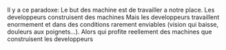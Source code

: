Il y a ce paradoxe:
Le but des machine est de travailler a notre place.
Les developpeurs construisent des machines
Mais les developpeurs travaillent enormement et dans des conditions rarement enviables (vision qui baisse, douleurs aux poignets...).
Alors qui profite reellement des machines que construisent les developpeurs